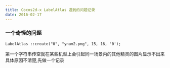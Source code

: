 ```yaml
---
title: Cocos2d-x LabelAtlas 遇到的问题记录
date: 2016-02-17
---
```

### 一个奇怪的问题
```
LabelAtlas ::create("0", "ynum2.png", 15, 16, '0');
```
第一个字符串传空就在某些机型上会引起同一场景内的其他精灵的图片显示不出来
具体原因不清楚,先做一个记录